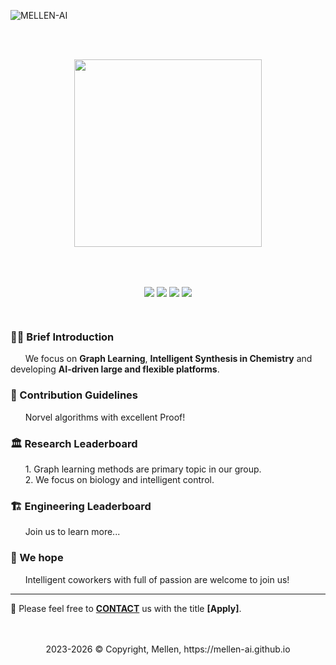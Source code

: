 <p align="left" width=60> <img src="https://komarev.com/ghpvc/?username=MELLEN-AI&label=Profile%20views&color=0e75b6&style=flat" alt="MELLEN-AI" /> </p>

<!-- <h1 align="center"><b>MELLEN-AI</b>: From a Brick to a Bridge 💎</h1> -->
<br>
<br>
<p align="center">
<img align="center" width=300 src="https://user-images.githubusercontent.com/62579469/219854401-da4278e7-f158-4eb1-bba5-ca11e686f10c.png" />
<p/>
<br>


<br>
<p align="center">
<img align="center" src="https://img.shields.io/badge/ComputerScience-40%25-blue" />
<img align="center" src="https://img.shields.io/badge/Chemistry-20%25-green" />
<img align="center" src="https://img.shields.io/badge/Bioinformatics-20%25-red" />
<img align="center" src="https://img.shields.io/badge/Engineering-20%25-purple" />
</p>
<!--
<p align="center">
<img align="center" src="https://img.shields.io/badge/Python-3.7-skyblue.svg" />
<img align="center" src="https://img.shields.io/badge/Django-3.1.1-green.svg" />
<img align="center" src="https://img.shields.io/badge/Vue.js-3.1.0-deepgreen.svg" />
<img align="center" src="https://img.shields.io/badge/npm-all-red.svg" />
<img align="center" src="https://img.shields.io/badge/Webpack-5.71.0-blue.svg" />
<img align="center" src="https://img.shields.io/badge/NginX-1.23.3-gray.svg" />
</p>
-->

<br>

### 🙋‍♀️ Brief Introduction
   &nbsp;&nbsp;&nbsp;&nbsp;&nbsp;&nbsp;We focus on **Graph Learning**, **Intelligent Synthesis in Chemistry** and developing **AI-driven large and flexible platforms**.

   
### 🌈 Contribution Guidelines
   &nbsp;&nbsp;&nbsp;&nbsp;&nbsp;&nbsp;Norvel algorithms with excellent Proof!


### 🏛 Research Leaderboard
   &nbsp;&nbsp;&nbsp;&nbsp;&nbsp;&nbsp;1. Graph learning methods are primary topic in our group.<br>
   &nbsp;&nbsp;&nbsp;&nbsp;&nbsp;&nbsp;2. We focus on biology and intelligent control.<br>
   

### 🏗 Engineering Leaderboard
   &nbsp;&nbsp;&nbsp;&nbsp;&nbsp;&nbsp;Join us to learn more...
   
 
### 🧙 We hope
   &nbsp;&nbsp;&nbsp;&nbsp;&nbsp;&nbsp;Intelligent coworkers with full of passion are welcome to join us! 

----

📮 Please feel free to [**CONTACT**](yingmingpu@gmail.com) us with the title **[Apply]**.
<br><br><br>

<p align="center">
2023-2026 &copy; Copyright, Mellen, https://mellen-ai.github.io
</p>

<!--
**Here are some ideas to get you started:**
🙋‍♀️ A short introduction - what is your organization all about?
🌈 Contribution guidelines - how can the community get involved?
👩‍💻 Useful resources - where can the community find your docs? Is there anything else the community should know?
🍿 Fun facts - what does your team eat for breakfast?
🧙 Remember, you can do mighty things with the power of [Markdown](https://docs.github.com/github/writing-on-github/getting-started-with-writing-and-formatting-on-github/basic-writing-and-formatting-syntax)
-->
